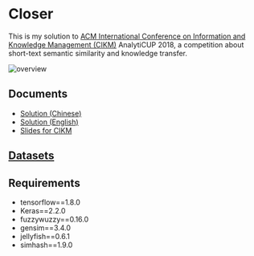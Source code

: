 # Closer

This is my solution to [ACM International Conference on Information and Knowledge Management (CIKM)](https://www.cikm2018.units.it/) AnalytiCUP 2018, a competition about short-text semantic similarity and knowledge transfer. 

![overview](https://i.imgur.com/cid6rIu.png)

## Documents

* [Solution (Chinese)](https://github.com/zake7749/Closer/blob/master/cikm_report_to_alibaba.pdf)
* [Solution (English)](https://towardsdatascience.com/simtext-2nd-solution-for-cikm-analyticup-2018-b3347e026e67)
* [Slides for CIKM](https://docs.google.com/presentation/d/1G18FLBCf4PC22F1zlUN7ToFWG8YoOskQy5IP9cSpXfM/edit?usp=sharing)

## [Datasets](https://tianchi.aliyun.com/competition/entrance/231661/information)

## Requirements

* tensorflow==1.8.0
* Keras==2.2.0
* fuzzywuzzy==0.16.0
* gensim==3.4.0
* jellyfish==0.6.1
* simhash==1.9.0
